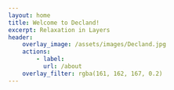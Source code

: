 ```yaml
---
layout: home
title: Welcome to Decland!
excerpt: Relaxation in Layers 
header:
    overlay_image: /assets/images/Decland.jpg
    actions:
        - label:
          url: /about
    overlay_filter: rgba(161, 162, 167, 0.2)
---
```



